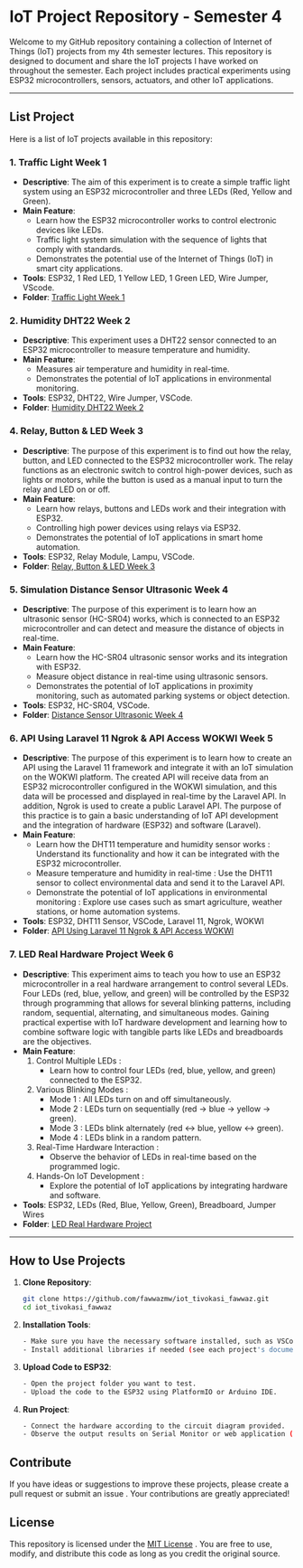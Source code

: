 # IoT Project Repository - Semester 4

Welcome to my GitHub repository containing a collection of Internet of Things (IoT) projects from my 4th semester lectures. This repository is designed to document and share the IoT projects I have worked on throughout the semester. Each project includes practical experiments using ESP32 microcontrollers, sensors, actuators, and other IoT applications.

---

## List Project

Here is a list of IoT projects available in this repository:

### 1. **Traffic Light Week 1**
   - **Descriptive**: The aim of this experiment is to create a simple traffic light system using an ESP32 microcontroller and three LEDs (Red, Yellow and Green).
   - **Main Feature**:
     - Learn how the ESP32 microcontroller works to control electronic devices like LEDs.
     - Traffic light system simulation with the sequence of lights that comply with standards.
     - Demonstrates the potential use of the Internet of Things (IoT) in smart city applications.
   - **Tools**: ESP32, 1 Red LED, 1 Yellow LED, 1 Green LED, Wire Jumper, VScode.
   - **Folder**: [Traffic Light Week 1](https://github.com/fawwazmw/iot_tivokasi_fawwaz/tree/main/Traffic%20Light%20Minggu%201)

### 2. **Humidity DHT22 Week 2**
   - **Descriptive**: This experiment uses a DHT22 sensor connected to an ESP32 microcontroller to measure temperature and humidity.
   - **Main Feature**:
     - Measures air temperature and humidity in real-time.
     - Demonstrates the potential of IoT applications in environmental monitoring.
   - **Tools**: ESP32, DHT22, Wire Jumper, VSCode.
   - **Folder**: [Humidity DHT22 Week 2](https://github.com/fawwazmw/iot_tivokasi_fawwaz/tree/main/Humidity%20DHT22%20Minggu%202)

### 4. **Relay, Button & LED Week 3**
   - **Descriptive**: The purpose of this experiment is to find out how the relay, button, and LED connected to the ESP32 microcontroller work. The relay functions as an electronic switch to control high-power devices, such as lights or motors, while the button is used as a manual input to turn the relay and LED on or off.
   - **Main Feature**:
     - Learn how relays, buttons and LEDs work and their integration with ESP32.
     - Controlling high power devices using relays via ESP32.
     - Demonstrates the potential of IoT applications in smart home automation.
   - **Tools**: ESP32, Relay Module, Lampu, VSCode.
   - **Folder**: [Relay, Button & LED Week 3](https://github.com/fawwazmw/iot_tivokasi_fawwaz/tree/main/Simulation%20Relay%20Button%20LED%20Minggu%203)

### 5. **Simulation Distance Sensor Ultrasonic Week 4**
   - **Descriptive**: The purpose of this experiment is to learn how an ultrasonic sensor (HC-SR04) works, which is connected to an ESP32 microcontroller and can detect and measure the distance of objects in real-time.
   - **Main Feature**:
     - Learn how the HC-SR04 ultrasonic sensor works and its integration with ESP32.
     - Measure object distance in real-time using ultrasonic sensors.
     - Demonstrates the potential of IoT applications in proximity monitoring, such as automated parking systems or object detection.
   - **Tools**: ESP32, HC-SR04, VSCode.
   - **Folder**: [Distance Sensor Ultrasonic Week 4](https://github.com/fawwazmw/iot_tivokasi_fawwaz/tree/main/Project%20Ultrasonic%20Sensor%20Minggu%204)

### 6. **API Using Laravel 11 Ngrok & API Access WOKWI Week 5**
   - **Descriptive**: The purpose of this experiment is to learn how to create an API using the Laravel 11 framework and integrate it with an IoT simulation on the WOKWI platform. The created API will receive data from an ESP32 microcontroller configured in the WOKWI simulation, and this data will be processed and displayed in real-time by the Laravel API. In addition, Ngrok is used to create a public Laravel API. The purpose of this practice is to gain a basic understanding of IoT API development and the integration of hardware (ESP32) and software (Laravel).
   - **Main Feature**:
     - Learn how the DHT11 temperature and humidity sensor works : Understand its functionality and how it can be integrated with the ESP32 microcontroller.
     - Measure temperature and humidity in real-time : Use the DHT11 sensor to collect environmental data and send it to the Laravel API.
     - Demonstrate the potential of IoT applications in environmental monitoring : Explore use cases such as smart agriculture, weather stations, or home automation systems.
   - **Tools**: ESP32, DHT11 Sensor, VSCode, Laravel 11, Ngrok, WOKWI
   - **Folder**: [API Using Laravel 11 Ngrok & API Access WOKWI](https://github.com/fawwazmw/iot_tivokasi_fawwaz/tree/main/API%20Using%20Laravel%2011%20Ngrok%20%26%20API%20Access%20WOKWI%20Minggu%205)

### 7. **LED Real Hardware Project Week 6**
   - **Descriptive**: This experiment aims to teach you how to use an ESP32 microcontroller in a real hardware arrangement to control several LEDs.  Four LEDs (red, blue, yellow, and green) will be controlled by the ESP32 through programming that allows for several blinking patterns, including random, sequential, alternating, and simultaneous modes.  Gaining practical expertise with IoT hardware development and learning how to combine software logic with tangible parts like LEDs and breadboards are the objectives.
   - **Main Feature**:
      1. Control Multiple LEDs :
         - Learn how to control four LEDs (red, blue, yellow, and green) connected to the ESP32.
      2. Various Blinking Modes :
         - Mode 1 : All LEDs turn on and off simultaneously.
         - Mode 2 : LEDs turn on sequentially (red → blue → yellow → green).
         - Mode 3 : LEDs blink alternately (red ↔ blue, yellow ↔ green).
         - Mode 4 : LEDs blink in a random pattern.
      3. Real-Time Hardware Interaction :
         - Observe the behavior of LEDs in real-time based on the programmed logic.
      4. Hands-On IoT Development :
         - Explore the potential of IoT applications by integrating hardware and software.
   - **Tools**: ESP32, LEDs (Red, Blue, Yellow, Green), Breadboard, Jumper Wires
   - **Folder**: [LED Real Hardware Project](https://github.com/fawwazmw/iot_tivokasi_fawwaz/tree/main/API%20Using%20Laravel%2011%20Ngrok%20%26%20API%20Access%20WOKWI%20Minggu%205)

---

## How to Use Projects

1. **Clone Repository**:
   ```bash
   git clone https://github.com/fawwazmw/iot_tivokasi_fawwaz.git
   cd iot_tivokasi_fawwaz
   ```

2. **Installation Tools**:
   ```bash
   - Make sure you have the necessary software installed, such as VSCode and PlatformIO.
   - Install additional libraries if needed (see each project's documentation).
   ```

3. **Upload Code to ESP32**:
   ```bash
   - Open the project folder you want to test.
   - Upload the code to the ESP32 using PlatformIO or Arduino IDE.
   ```

4. **Run Project**:
   ```bash
   - Connect the hardware according to the circuit diagram provided.
   - Observe the output results on Serial Monitor or web application (if available).
   ```

## Contribute

If you have ideas or suggestions to improve these projects, please create a pull request or submit an issue . Your contributions are greatly appreciated!

## License

This repository is licensed under the [MIT License](https://opensource.org/license/MIT) . You are free to use, modify, and distribute this code as long as you credit the original source.